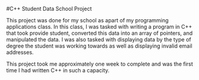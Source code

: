 #C++ Student Data School Project

This project was done for my school as apart of my programming applications class. In this class, I was tasked with writing a program in C++ that took provide student, converted this data into an array of pointers, and manipulated the data. I was also tasked with displaying data by the type of degree the student was working towards as well as displaying invalid email addresses.

This project took me approximately one week to complete and was the first time I had written C++ in such a capacity.
